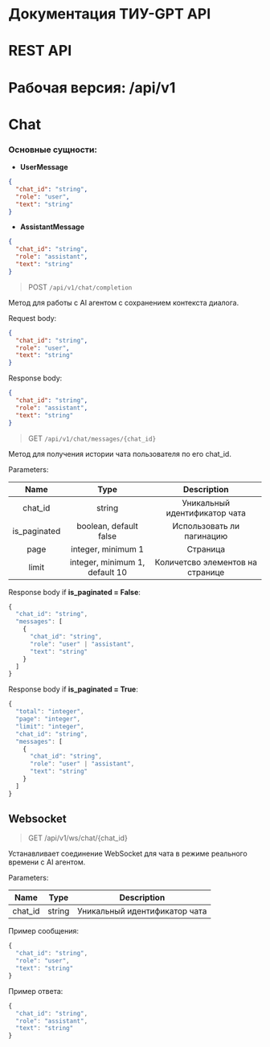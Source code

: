 # Документация ТИУ-GPT API

# REST API

# Рабочая версия: /api/v1

# Chat

### Основные сущности:

* <b>UserMessage</b>

```json
{
  "chat_id": "string",
  "role": "user",
  "text": "string"
}
```

* <b>AssistantMessage</b>

```json
{
  "chat_id": "string",
  "role": "assistant",
  "text": "string"
}
```

> POST `/api/v1/chat/completion`

Метод для работы с AI агентом с сохранением контекста диалога.<br>

Request body:
```json
{
  "chat_id": "string",
  "role": "user",
  "text": "string"
}
```

Response body:
```json
{
  "chat_id": "string",
  "role": "assistant",
  "text": "string"
}
```

> GET `/api/v1/chat/messages/{chat_id}`

Метод для получения истории чата пользователя по его chat_id.<br>

Parameters:<br>

|  Name   |              Type              |  Description   |
|:-------:|:------------------------------:|:--------------:|
| chat_id |             string             | Уникальный идентификатор чата |
| is_paginated |     boolean, default false     | Использовать ли пагинацию |
| page |       integer, minimum 1       | Страница |
| limit | integer, minimum 1, default 10 | Количетсво элементов на странице |


Response body if <b>is_paginated = False</b>:
```typescript
{
  "chat_id": "string",
  "messages": [
    {
      "chat_id": "string",
      "role": "user" | "assistant",
      "text": "string"
    }
  ]
}
```

Response body if <b>is_paginated = True</b>:
```typescript
{
  "total": "integer",
  "page": "integer",
  "limit": "integer",
  "chat_id": "string",
  "messages": [
    {
      "chat_id": "string",
      "role": "user" | "assistant",
      "text": "string"
    }
  ]
}
```

## Websocket

> GET /api/v1/ws/chat/{chat_id}

Устанавливает соединение WebSocket для чата в режиме реального времени с AI агентом.

Parameters:

|  Name   |              Type              |  Description   |
|:-------:|:------------------------------:|:--------------:|
| chat_id |             string             | Уникальный идентификатор чата |

Пример сообщения:
```typescript
{
  "chat_id": "string",
  "role": "user",
  "text": "string"
}
```

Пример ответа:
```typescript
{
  "chat_id": "string",
  "role": "assistant",
  "text": "string"
}
```